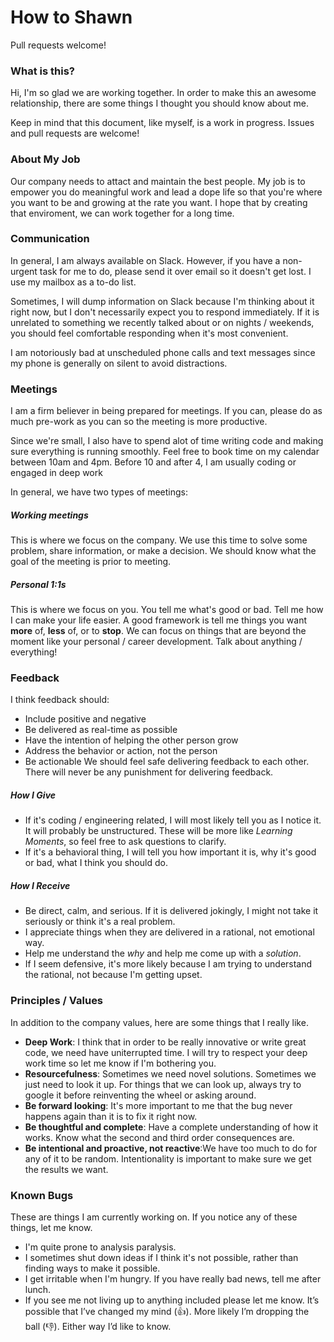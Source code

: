 # How to Shawn
Pull requests welcome!

### What is this?
Hi, I'm so glad we are working together. In order to make this an awesome
relationship, there are some things I thought you should know about me.

Keep in mind that this document, like myself, is a work in progress. Issues and
pull requests are welcome!

### About My Job
Our company needs to attact and maintain the best
people. My job is to empower you do meaningful work and lead a dope life
so that you're where you want to be and growing at the rate you want. 
I hope that by creating that enviroment, we can work together for a long time.

### Communication
In general, I am always available on Slack. However, if you have a non-urgent
task for me to do, please send it over email so it doesn't get lost. I use my
mailbox as a to-do list.

Sometimes, I will dump information on Slack because I'm thinking about it right
now, but I don't necessarily expect you to respond immediately.
If it is unrelated to something we recently talked about or on nights / weekends,
you should feel comfortable responding when it's most convenient.

I am notoriously bad at unscheduled phone calls and text messages since my phone is
generally on silent to avoid distractions.

### Meetings
I am a firm believer in being prepared for meetings. If you can, please do as
much pre-work as you can so the meeting is more productive.

Since we're small, I also have to spend alot of time writing code 
and making sure everything is running smoothly.
Feel free to book time on my calendar between 10am and 4pm. Before 10 and after 4, I am
usually coding or engaged in deep work

In general, we have two types of meetings:
##### Working meetings
This is where we focus on the company. We use this time to solve some problem, share information, or make a
decision. We should know what the goal of the meeting is prior to meeting.
##### Personal 1:1s
This is where we focus on you. You tell me what's good or bad. Tell me how I
can make your life easier. A good framework is tell me things you want **more** of,
**less** of, or to **stop**. We can focus on things that are beyond the moment like
your personal / career development. Talk about anything / everything!

### Feedback
I think feedback should:
- Include positive and negative
- Be delivered as real-time as possible
- Have the intention of helping the other person grow
- Address the behavior or action, not the person
- Be actionable
We should feel safe delivering feedback to each other. There will never be any punishment for delivering feedback. 
##### How I Give
- If it's coding / engineering related, I will most likely tell you as I notice it.
It will probably be unstructured. These will be more like *Learning Moments*,
so feel free to ask questions to clarify.
- If it's a behavioral thing, I will tell you how important it is, why it's
good or bad, what I think you should do.
##### How I Receive
- Be direct, calm, and serious. If it is delivered jokingly, I might not take it
seriously or think it's a real problem.
- I appreciate things when they are delivered in a rational, not emotional way.
- Help me understand the *why* and help me come up with a *solution*.
- If I seem defensive, it's more likely because I am trying to understand the rational,
not because I'm getting upset.

### Principles / Values
In addition to the company values, here are some things that I really like.
- **Deep Work**: I think that in order to be really innovative or write great
code, we need have uniterrupted time. I will try to respect your deep work time
so let me know if I'm bothering you.
- **Resourcefulness**: Sometimes we need novel solutions.
Sometimes we just need to look it up. For things that we can look up, always
try to google it before reinventing the wheel or asking around.
- **Be forward looking**: It's more important to me that the bug never happens
again than it is to fix it right now.
- **Be thoughtful and complete**: Have a complete understanding of how it works.
Know what the second and third order consequences are.
- **Be intentional and proactive, not reactive**:We have too much to do for any of it to be random.
Intentionality is important to make sure we get the results we want.

### Known Bugs
These are things I am currently working on. If you notice any of these things, let me know.
- I'm quite prone to analysis paralysis.
- I sometimes shut down ideas if I think it's not possible, rather than finding ways to
make it possible.
- I get irritable when I'm hungry. If you have really bad news, tell me after
lunch.
- If you see me not living up to anything included please let me know.
It’s possible that I’ve changed my mind (👍). More likely I’m dropping the ball (👎).
Either way I’d like to know.



